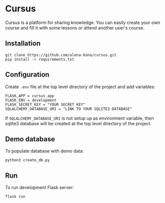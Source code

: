 # Cursus

Cursus is a platform for sharing knowledge.
You can easily create your own course and fill it with some lessons or attend another user's course.

## Installation
```
git clone https://github.com/alena-kono/cursus.git
pip install -r requirements.txt
```

## Configuration
Create ```.env``` file at the top level directory of the project and add variables:
```
FLASK_APP = cursus_app
FLASK_ENV = development
FLASK_SECRET_KEY = "YOUR SECRET KEY"
SQLALCHEMY_DATABASE_URI = "LINK TO YOUR SQLITE3 DATABASE"
```
If ```SQLALCHEMY_DATABASE_URI``` is not setup up as environment variable, then sqlite3 database will be created at the top level directory of the project.

## Demo database
To populate database with demo data:
```
python3 create_db.py
```

## Run
To run development Flask server:
```
flask run
```
